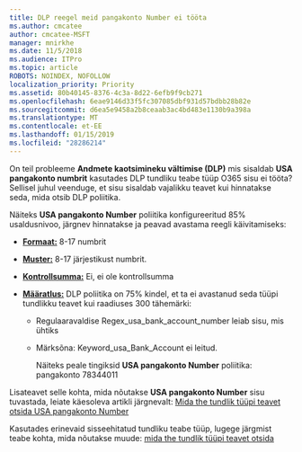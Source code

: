```yaml
---
title: DLP reegel meid pangakonto Number ei tööta
ms.author: cmcatee
author: cmcatee-MSFT
manager: mnirkhe
ms.date: 11/5/2018
ms.audience: ITPro
ms.topic: article
ROBOTS: NOINDEX, NOFOLLOW
localization_priority: Priority
ms.assetid: 80b40145-8376-4c3a-8d22-6efb9f9cb271
ms.openlocfilehash: 6eae9146d33f5fc307085dbf931d57bdbb28b82e
ms.sourcegitcommit: d6ea5e9458a2b8ceaab3ac4bd483e1130b9a398a
ms.translationtype: MT
ms.contentlocale: et-EE
ms.lasthandoff: 01/15/2019
ms.locfileid: "28286214"
---
```

On teil probleeme **Andmete kaotsimineku vältimise (DLP)** mis sisaldab **USA pangakonto numbrit** kasutades DLP tundliku teabe tüüp O365 sisu ei tööta? Sellisel juhul veenduge, et sisu sisaldab vajalikku teavet kui hinnatakse seda, mida otsib DLP poliitika. 
  
Näiteks **USA pangakonto Number** poliitika konfigureeritud 85% usaldusnivoo, järgnev hinnatakse ja peavad avastama reegli käivitamiseks: 
  
- **[Formaat:](https://docs.microsoft.com/en-us/office365/securitycompliance/what-the-sensitive-information-types-look-for#format-77)** 8-17 numbrit 
    
- **[Muster:](https://docs.microsoft.com/en-us/office365/securitycompliance/what-the-sensitive-information-types-look-for#pattern-77)** 8-17 järjestikust numbrit. 
    
- **[Kontrollsumma:](https://docs.microsoft.com/en-us/office365/securitycompliance/what-the-sensitive-information-types-look-for#checksum-76)** Ei, ei ole kontrollsumma 
    
- **[Määratlus:](https://docs.microsoft.com/en-us/office365/securitycompliance/what-the-sensitive-information-types-look-for)** DLP poliitika on 75% kindel, et ta ei avastanud seda tüüpi tundlikku teavet kui raadiuses 300 tähemärki: 
    
  - Regulaaravaldise Regex_usa_bank_account_number leiab sisu, mis ühtiks
    
  - Märksõna: Keyword_usa_Bank_Account ei leitud.
    
    Näiteks peale tingiksid **USA pangakonto Number** poliitika: pangakonto 78344011 
    
Lisateavet selle kohta, mida nõutakse **USA pangakonto Number** sisu tuvastada, leiate käesoleva artikli järgnevalt: [Mida the tundlik tüüpi teavet otsida USA pangakonto Number](https://docs.microsoft.com/en-us/office365/securitycompliance/what-the-sensitive-information-types-look-for#us-bank-account-number)
  
Kasutades erinevaid sisseehitatud tundliku teabe tüüp, lugege järgmist teabe kohta, mida nõutakse muude: [mida the tundlik tüüpi teavet otsida](https://docs.microsoft.com/en-us/office365/securitycompliance/what-the-sensitive-information-types-look-for)
  

